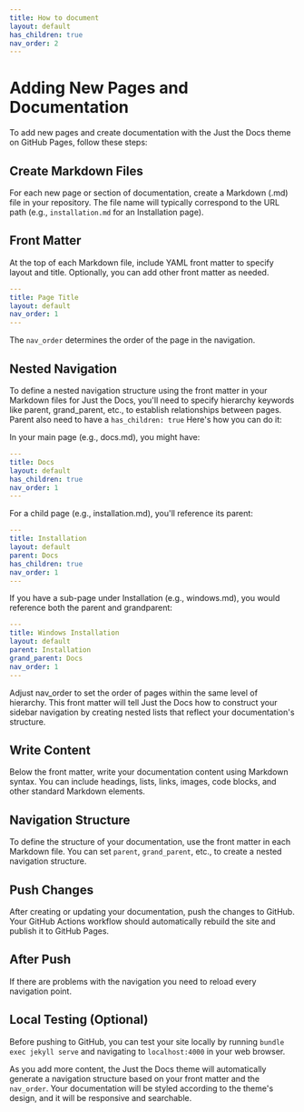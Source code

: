 ```yaml
---
title: How to document
layout: default
has_children: true
nav_order: 2
---
```


# Adding New Pages and Documentation

To add new pages and create documentation with the Just the Docs theme on GitHub Pages, follow these steps:

## Create Markdown Files

For each new page or section of documentation, create a Markdown (.md) file in your repository. The file name will typically correspond to the URL path (e.g., `installation.md` for an Installation page).

## Front Matter

At the top of each Markdown file, include YAML front matter to specify layout and title. Optionally, you can add other front matter as needed.

```yaml
---
title: Page Title
layout: default
nav_order: 1
---
```

The `nav_order` determines the order of the page in the navigation.

## Nested Navigation
To define a nested navigation structure using the front matter in your Markdown files for Just the Docs, you'll need to specify hierarchy keywords like parent, grand_parent, etc., to establish relationships between pages. Parent also need to have a `has_children: true` Here's how you can do it:

In your main page (e.g., docs.md), you might have:

```yaml
---
title: Docs
layout: default
has_children: true
nav_order: 1
---
```
For a child page (e.g., installation.md), you'll reference its parent:

```yaml
---
title: Installation
layout: default
parent: Docs
has_children: true
nav_order: 1
---
```
If you have a sub-page under Installation (e.g., windows.md), you would reference both the parent and grandparent:

```yaml
---
title: Windows Installation
layout: default
parent: Installation
grand_parent: Docs
nav_order: 1
---
```
Adjust nav_order to set the order of pages within the same level of hierarchy. This front matter will tell Just the Docs how to construct your sidebar navigation by creating nested lists that reflect your documentation's structure.

## Write Content

Below the front matter, write your documentation content using Markdown syntax. You can include headings, lists, links, images, code blocks, and other standard Markdown elements.

## Navigation Structure

To define the structure of your documentation, use the front matter in each Markdown file. You can set `parent`, `grand_parent`, etc., to create a nested navigation structure.

## Push Changes

After creating or updating your documentation, push the changes to GitHub. Your GitHub Actions workflow should automatically rebuild the site and publish it to GitHub Pages.

## After Push

If there are problems with the navigation you need to reload every navigation point.

## Local Testing (Optional)

Before pushing to GitHub, you can test your site locally by running `bundle exec jekyll serve` and navigating to `localhost:4000` in your web browser.

As you add more content, the Just the Docs theme will automatically generate a navigation structure based on your front matter and the `nav_order`. Your documentation will be styled according to the theme's design, and it will be responsive and searchable.


